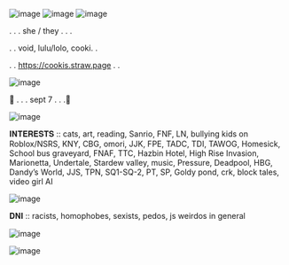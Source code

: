 ![image](https://github.com/user-attachments/assets/8566ad87-f11c-42cd-a582-71209c5289cf)
![image](https://github.com/user-attachments/assets/12a6ffae-f26e-45c5-9249-c5153b97bea2)
![image](https://github.com/user-attachments/assets/c6e8d57f-2dde-45ed-8c0c-dacec5db3cd0)


. . . she / they . . .

. . void, lulu/lolo, cooki. . 


. . https://cookis.straw.page . .

![image](https://github.com/user-attachments/assets/b871d436-c5f9-4044-b637-abd4ed532475)

🍰 . . . sept 7 . . .🧁

![image](https://github.com/user-attachments/assets/9d412c65-9b34-489b-a79c-1c0bba26fe6e)


𝐈𝐍𝐓𝐄𝐑𝐄𝐒𝐓𝐒 ::
cats, art, reading, Sanrio, FNF, LN, bullying kids on Roblox/NSRS, 
KNY, CBG, omori, JJK, FPE, TADC, TDI, TAWOG, Homesick, School bus graveyard,
FNAF, TTC, Hazbin Hotel, High Rise Invasion, Marionetta, Undertale, Stardew valley,
music, Pressure, Deadpool, HBG, Dandy’s World, JJS, TPN, SQ1-SQ-2, PT, SP, Goldy pond, crk, block tales, video girl AI

![image](https://github.com/user-attachments/assets/e4a2a364-2a7d-40f2-97f1-5816c09c88c9)

𝐃𝐍𝐈 ::
racists, homophobes, sexists, pedos, js weirdos in general

![image](https://github.com/user-attachments/assets/346e4fa2-c45e-44ff-ae0a-a5b6c895c391)

![image](https://github.com/user-attachments/assets/0fe16d00-7561-49e6-86bd-51801d42d515)

